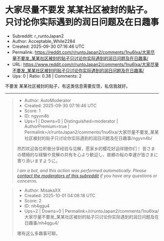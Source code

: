 # 大家尽量不要发 某某社区被封的贴子。只讨论你实际遇到的润日问题及在日趣事

- Subreddit: r_runtoJapan2
- Author: Acceptable_While2284
- Created: 2025-09-30 07:16:46 UTC
- Permalink: https://reddit.com/r/runtoJapan2/comments/1nu6lxa/大家尽量不要发_某某社区被封的贴子只讨论你实际遇到的润日问题及在日趣事/
- URL: https://www.reddit.com/r/runtoJapan2/comments/1nu6lxa/大家尽量不要发_某某社区被封的贴子只讨论你实际遇到的润日问题及在日趣事/
- Ups: 0 | Ratio: 0.38 | Comments: 2


不要发 某某社区被封的贴子，有这类信息需要反馈，私信我就好。


---

> - Author: AutoModerator
> - Created: 2025-09-30 07:16:46 UTC
> - Score: 1
> - ID: ngyvn4b
> - Ups=1 | Downs=0 | Distinguished=moderator | AuthorPremium=true | Permalink=/r/runtoJapan2/comments/1nu6lxa/大家尽量不要发_某某社区被封的贴子只讨论你实际遇到的润日问题及在日趣事/ngyvn4b/
>
> 热烈欢迎各位积极分享经验与见解，愿家乡的樱花好运伴随你们！
> 皆さまの積極的な経験や見解の共有を心より歓迎し、故郷の桜の幸運が皆さまに寄り添いますように。
> 
> *I am a bot, and this action was performed automatically. Please [contact the moderators of this subreddit](/message/compose/?to=/r/runtoJapan2) if you have any questions or concerns.*

> - Author: MisakaXX
> - Created: 2025-10-01 04:08:18 UTC
> - Score: 2
> - ID: nh4qgu4
> - Ups=2 | Downs=0 | Permalink=/r/runtoJapan2/comments/1nu6lxa/大家尽量不要发_某某社区被封的贴子只讨论你实际遇到的润日问题及在日趣事/nh4qgu4/
>
> 哪有这么多趣事可聊。
